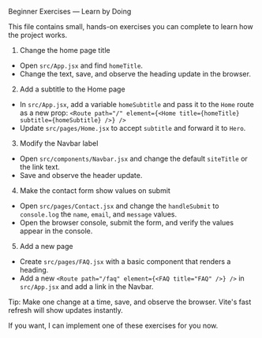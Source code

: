 Beginner Exercises — Learn by Doing

This file contains small, hands-on exercises you can complete to learn how the project works.

1) Change the home page title
- Open `src/App.jsx` and find `homeTitle`.
- Change the text, save, and observe the heading update in the browser.

2) Add a subtitle to the Home page
- In `src/App.jsx`, add a variable `homeSubtitle` and pass it to the `Home` route as a new prop:
  `<Route path="/" element={<Home title={homeTitle} subtitle={homeSubtitle} />} />`
- Update `src/pages/Home.jsx` to accept `subtitle` and forward it to `Hero`.

3) Modify the Navbar label
- Open `src/components/Navbar.jsx` and change the default `siteTitle` or the link text.
- Save and observe the header update.

4) Make the contact form show values on submit
- Open `src/pages/Contact.jsx` and change the `handleSubmit` to `console.log` the `name`, `email`, and `message` values.
- Open the browser console, submit the form, and verify the values appear in the console.

5) Add a new page
- Create `src/pages/FAQ.jsx` with a basic component that renders a heading.
- Add a new `<Route path="/faq" element={<FAQ title="FAQ" />} />` in `src/App.jsx` and add a link in the Navbar.

Tip: Make one change at a time, save, and observe the browser. Vite's fast refresh will show updates instantly.

If you want, I can implement one of these exercises for you now.